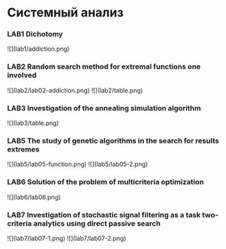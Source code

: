 <h1>Системный анализ</h1>

<h3>LAB1 Dichotomy</h3>
![](lab1/addiction.png)
<h3>LAB2 Random search method for extremal functions
one involved</h3>![](lab2/lab02-addiction.png)
![](lab2/table.png)
<h3>LAB3 Investigation of the annealing simulation algorithm</h3>
![](lab3/table.png)
<h3>LAB5 The study of genetic algorithms in the search for results
extremes</h3>
![](lab5/lab05-function.png)
![](lab5/lab05-2.png)
<h3>LAB6 Solution of the problem of multicriteria optimization</h3>
![](lab6/lab06.png)
<h3>LAB7 Investigation of stochastic signal filtering as a task
two-criteria analytics using direct
passive search</h3>
![](lab7/lab07-1.png)
![](lab7/lab07-2.png)